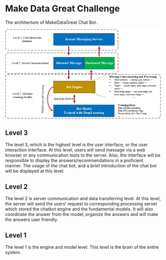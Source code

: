 # Make Data Great Challenge


The architecture of MakeDataGreat Chat Bot.

![alt text](https://github.com/Anjin-Liu/TfNSW_MakeDataGreat/blob/main/architecture.jpg?raw=true)

## Level 3
The level 3, which is the highest level is the user interface, or the user interaction interface. At this level, users will send message via a web browser or any communication tools to the server. Also, the interface will be responsible to display the answers/recommendations in a proficient manner. The usage of the chat bot, and a brief introduction of the chat bot will be displayed at this level. 
## Level 2
The level 2 is server communication and data transferring level. At this level, the server will send the users’ request to corresponding processing server which stored the chatbot engine and the fundamental models. It will also coordinate the answer from the model, organize the answers and will make the answers user friendly.
## Level 1
The level 1 is the engine and model level. This level is the brain of the entire system.
